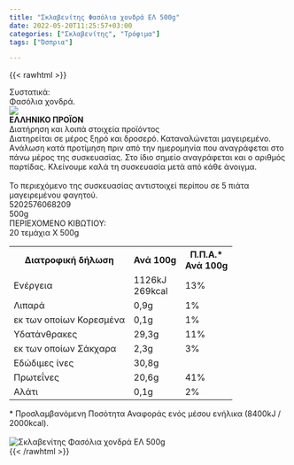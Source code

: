 ```yaml
---
title: "Σκλαβενίτης Φασόλια χονδρά ΕΛ 500g"
date: 2022-05-20T11:25:57+03:00
categories: ["Σκλαβενίτης", "Τρόφιμα"]
tags: ["Όσπρια"]

---
```

{{< rawhtml >}}

<div class="sload490"><div class="product"><div id="sistatika">Συστατικά:</div><div class="alltext">Φασόλια χονδρά.</div><div id="flag"><div id="flagimage"><img src="/media/icons/gr.svg"></div><span id="flagtext"><b>ΕΛΛΗΝΙΚΟ ΠΡΟΪΟΝ</b></span></div><div id="loipa">Διατήρηση και λοιπά στοιχεία προϊόντος</div><div class="alltext">Διατηρείται σε μέρος ξηρό και δροσερό. Καταναλώνεται μαγειρεμένο. Aνάλωση κατά προτίμηση πριν από την ημερομηνία που αναγράφεται στο πάνω μέρος της συσκευασίας. Στο ίδιο σημείο αναγράφεται και ο αριθμός παρτίδας. Κλείνουμε καλά τη συσκευασία μετά από κάθε άνοιγμα.<br><br>Το περιεχόμενο της συσκευασίας αντιστοιχεί περίπου σε 5 πιάτα μαγειρεμένου φαγητού.</div><div id="barcode"><div id="barimage1"></div><span id="bartext">5202576068209</span></div><div id="varos"><div id="varosimage1"></div><span id="varostext">500g</span></div><div id="kivotio">ΠΕΡΙΕΧΟΜΕΝΟ ΚΙΒΩΤΙΟΥ:<br>20 τεμάχια Χ 500g</div><div class="tabout"><table id="diatable"><tbody><tr><th>Διατροφική δήλωση</th><th>Ανά 100g</th><th>Π.Π.Α.*<br>Ανά 100g</th></tr><tr><td class="texr2">Ενέργεια</td><td class="texr">1126kJ<br>269kcal</td><td class="texr">13%</td></tr><tr><td class="texr2">Λιπαρά</td><td class="texr">0,9g</td><td class="texr">1%</td></tr><tr><td class="gray">εκ των οποίων Κορεσµένα</td><td class="gray2">0,1g</td><td class="gray2">1%</td></tr><tr><td class="texr2">Yδατάνθρακες</td><td class="texr">29,3g</td><td class="texr">11%</td></tr><tr><td class="gray">εκ των οποίων Σάκχαρα</td><td class="gray2">2,3g</td><td class="gray2">3%</td></tr><tr><td class="texr2">Eδώδιμες ίνες</td><td class="texr">30,8g</td><td class="texr"></td></tr><tr><td class="texr2">Πρωτεΐνες</td><td class="texr">20,6g</td><td class="texr">41%</td></tr><tr><td class="texr2">Αλάτι</td><td class="texr">0,1g</td><td class="texr">2%</td></tr></tbody></table></div><div class="alltext">* Προσλαμβανόμενη Ποσότητα Αναφοράς ενός μέσου ενήλικα (8400kJ / 2000kcal).</div><br><div class="pimg"><img alt="Σκλαβενίτης Φασόλια χονδρά ΕΛ 500g" title="Σκλαβενίτης Φασόλια χονδρά ΕΛ 500g" src="/media/images/sklavenitis-fasolia-xondra-el-500g.jpg"></div></div></div>
{{< /rawhtml >}}



